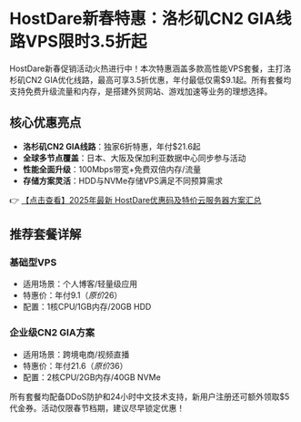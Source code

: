 # HostDare新春特惠：洛杉矶CN2 GIA线路VPS限时3.5折起

HostDare新春促销活动火热进行中！本次特惠涵盖多款高性能VPS套餐，主打洛杉矶CN2 GIA优化线路，最高可享3.5折优惠，年付最低仅需$9.1起。所有套餐均支持免费升级流量和内存，是搭建外贸网站、游戏加速等业务的理想选择。

## 核心优惠亮点

- **洛杉矶CN2 GIA线路**：独家6折特惠，年付$21.6起
- **全球多节点覆盖**：日本、大阪及保加利亚数据中心同步参与活动
- **性能全面升级**：100Mbps带宽+免费双倍内存/流量
- **存储方案灵活**：HDD与NVMe存储VPS满足不同预算需求

👉 [【点击查看】2025年最新 HostDare优惠码及特价云服务器方案汇总](https://bit.ly/hostdare)

## 推荐套餐详解

### 基础型VPS
- 适用场景：个人博客/轻量级应用
- 特惠价：年付$9.1（原价$26）
- 配置：1核CPU/1GB内存/20GB HDD

### 企业级CN2 GIA方案
- 适用场景：跨境电商/视频直播
- 特惠价：年付$21.6（原价$36）
- 配置：2核CPU/2GB内存/40GB NVMe

所有套餐均配备DDoS防护和24小时中文技术支持，新用户注册还可额外领取$5代金券。活动仅限春节档期，建议尽早锁定优惠！
